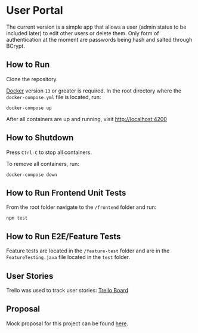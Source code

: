 # User Portal
The current version is a simple app that allows a user (admin status to be included
later) to edit other users or delete them. Only form of authentication at the moment
are passwords being hash and salted through BCrypt.

## How to Run
Clone the repository.

[Docker](https://www.docker.com/community-edition) version `13` or greater is required. In the root directory where the `docker-compose.yml` file is located, run:

```
docker-compose up
```

After all containers are up and running, visit [http://localhost:4200](http://localhost:4200)

## How to Shutdown
Press `Ctrl-C` to stop all containers.

To remove all containers, run:
```
docker-compose down
```

## How to Run Frontend Unit Tests
From the root folder navigate to the `/frontend` folder and run:
```
npm test
```

## How to Run E2E/Feature Tests
Feature tests are located in the `/feature-test` folder and are in the `FeatureTesting.java` file located in the `test` folder.

## User Stories
Trello was used to track user stories: [Trello Board](https://trello.com/b/P2J6P3D0/housing)

## Proposal
Mock proposal for this project can be found [here](docs/proposal.pdf).